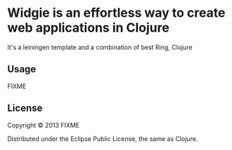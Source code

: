 # Widgie is an effortless way to create web applications in Clojure

It's a leiningen template and a combination of best Ring, Clojure


## Usage

FIXME

## License

Copyright © 2013 FIXME

Distributed under the Eclipse Public License, the same as Clojure.

